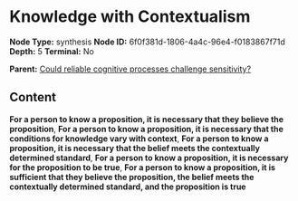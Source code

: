 # Knowledge with Contextualism

**Node Type:** synthesis
**Node ID:** 6f0f381d-1806-4a4c-96e4-f0183867f71d
**Depth:** 5
**Terminal:** No

**Parent:** [Could reliable cognitive processes challenge sensitivity?](could-reliable-cognitive-processes-challenge-sensitivity-antithesis-a0d03947-1d44-4bb6-9158-45edda6e5d8e.md)

## Content

**For a person to know a proposition, it is necessary that they believe the proposition**, **For a person to know a proposition, it is necessary that the conditions for knowledge vary with context**, **For a person to know a proposition, it is necessary that the belief meets the contextually determined standard**, **For a person to know a proposition, it is necessary for the proposition to be true**, **For a person to know a proposition, it is sufficient that they believe the proposition, the belief meets the contextually determined standard, and the proposition is true**
